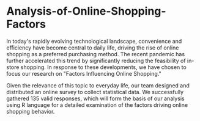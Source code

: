 # Analysis-of-Online-Shopping-Factors
In today's rapidly evolving technological landscape, convenience and efficiency have become central to daily life, driving the rise of online shopping as a preferred purchasing method. The recent pandemic has further accelerated this trend by significantly reducing the feasibility of in-store shopping. In response to these developments, we have chosen to focus our research on "Factors Influencing Online Shopping."

Given the relevance of this topic to everyday life, our team designed and distributed an online survey to collect statistical data. We successfully gathered 135 valid responses, which will form the basis of our analysis using R language for a detailed examination of the factors driving online shopping behavior.
